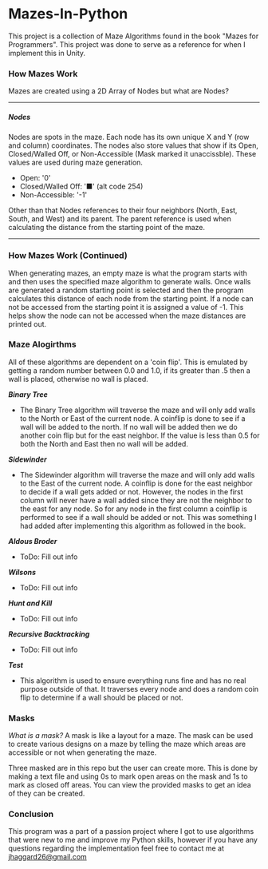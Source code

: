 # Mazes-In-Python
This project is a collection of Maze Algorithms found in the book "Mazes for Programmers". This project was done to serve as a reference for when I implement this in Unity.

### How Mazes Work
Mazes are created using a 2D Array of Nodes but what are Nodes?
 
---------------------------------------------------------------------------------------------------------------------------------------------------------------------------------
##### Nodes
Nodes are spots in the maze. Each node has its own unique X and Y (row and column) coordinates. The nodes also store values that show if its Open, Closed/Walled Off, or Non-Accessible (Mask marked it unaccissble). These values are used during maze generation.
  - Open: '0'
  - Closed/Walled Off: '■' (alt code 254)
  - Non-Accessible: '-1'

Other than that Nodes references to their four neighbors (North, East, South, and West) and its parent. The parent reference is used when calculating the distance from the starting point of the maze.

---------------------------------------------------------------------------------------------------------------------------------------------------------------------------------

### How Mazes Work (Continued)
When generating mazes, an empty maze is what the program starts with and then uses the specified maze algorithm to generate walls. Once walls are generated a random starting point is selected and then the program calculates this distance of each node from the starting point. If a node can not be accessed from the starting point it is assigned a value of -1. This helps show the node can not be accessed when the maze distances are printed out. 

### Maze Alogirthms
All of these algorithms are dependent on a 'coin flip'. This is emulated by getting a random number between 0.0 and 1.0, if its greater than .5 then a wall is placed, otherwise no wall is placed. 

***Binary Tree***
  * The Binary Tree algorithm will traverse the maze and will only add walls to the North or East of the current node. A coinflip is done to see if a wall will be added to the north. If no wall will be added then we do another coin flip but for the east neighbor. If the value is less than 0.5 for both the North and East then no wall will be added. 
  
***Sidewinder***
  * The Sidewinder algorithm will traverse the maze and will only add walls to the East of the current node. A coinflip is done for the east neighbor to decide if a wall gets added or not. However, the nodes in the first column will never have a wall added since they are not the neighbor to the east for any node. So for any node in the first column a coinflip is performed to see if a wall should be added or not. This was something I had added after implementing this algorithm as followed in the book. 
  
***Aldous Broder***
  * ToDo: Fill out info

***Wilsons***
  * ToDo: Fill out info

***Hunt and Kill***
  * ToDo: Fill out info

***Recursive Backtracking***
  * ToDo: Fill out info

***Test***
  * This algorithm is used to ensure everything runs fine and has no real purpose outside of that. It traverses every node and does a random coin flip to determine if a wall should be placed or not.

### Masks
*What is a mask?* A mask is like a layout for a maze. The mask can be used to create various designs on a maze by telling the maze which areas are accessible or not when generating the maze. 

Three masked are in this repo but the user can create more. This is done by making a text file and using 0s to mark open areas on the mask and 1s to mark as closed off areas. You can view the provided masks to get an idea of they can be created.  

### Conclusion
This program was a part of a passion project where I got to use algorithms that were new to me and improve my Python skills, however if you have any questions regarding the implementation feel free to contact me at jhaggard26@gmail.com
